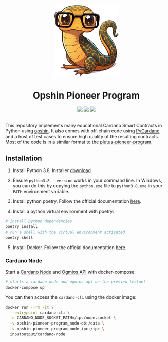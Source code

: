 <div align="center">
<img  src="https://github.com/OpShin/opshin-pioneer-program/blob/main/opshin-pioneer-program.png" width="200" />
<h1 > Opshin Pioneer Program </h1>
<img src="https://img.shields.io/badge/cohort-4-red">
<img src="https://img.shields.io/badge/language-python3-3670A0?logo=python&logoColor=959da5">
<img src="https://github.com/OpShin/opshin-pioneer-program/actions/workflows/test.yaml/badge.svg"/>
</div>
<br/>

This repository implements many educational Cardano Smart Contracts in Python using [opshin](https://github.com/OpShin/opshin).
It also comes with off-chain code using [PyCardano](https://github.com/Python-Cardano/pycardano) and a host of test cases to ensure high quality of the resulting contracts.
Most of the code is in a similar format to the [plutus-pioneer-program](https://github.com/input-output-hk/plutus-pioneer-program).

## Installation

1. Install Python 3.8.
Installer [download](https://www.python.org/downloads/release/python-3810/)

2. Ensure `python3.8 --version` works in your command line.
In Windows, you can do this by copying the `python.exe` file to `python3.8.exe` in your `PATH` environment variable.

3. Install python poetry.
Follow the official documentation [here](https://python-poetry.org/docs/#installation).

4. Install a python virtual environment with poetry:
```bash
# install python dependencies
poetry install
# run a shell with the virtual environment activated
poetry shell
```

5. Install Docker.
Follow the official documentation [here](https://docs.docker.com/get-docker/).

### Cardano Node

Start a [Cardano Node](https://github.com/input-output-hk/cardano-node) and [Ogmios API](https://ogmios.dev/) with docker-compose:
```bash
# starts a cardano node and ogmios api on the preview testnet
docker-compose up
```

You can then access the `cardano-cli` using the docker image:
```bash
docker run --rm -it \
  --entrypoint cardano-cli \
  -e CARDANO_NODE_SOCKET_PATH=/ipc/node.socket \
  -v opshin-pioneer-program_node-db:/data \
  -v opshin-pioneer-program_node-ipc:/ipc \
  inputoutput/cardano-node
```
